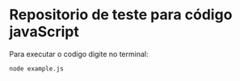 # Repositorio de teste para código javaScript
Para executar o codigo digite no terminal:
```
node example.js
```
